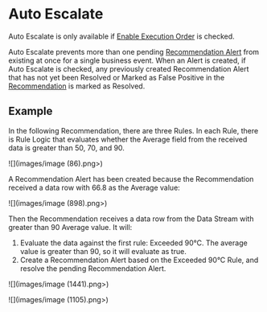 # Auto Escalate

Auto Escalate is only available if [Enable Execution Order](execution-order.md) is checked.&#x20;

Auto Escalate prevents more than one pending [Recommendation Alert](recommendation-alert.md) from existing at once for a single business event. When an Alert is created, if Auto Escalate is checked, any previously created Recommendation Alert that has not yet been Resolved or Marked as False Positive in the [Recommendation](./) is marked as Resolved.

## Example

In the following Recommendation, there are three Rules. In each Rule, there is Rule Logic that evaluates whether the Average field from the received data is greater than 50, 70, and 90.

![](images/image (86).png>)

A Recommendation Alert has been created because the Recommendation received a data row with 66.8 as the Average value:

![](images/image (898).png>)

Then the Recommendation receives a data row from the Data Stream with greater than 90 Average value. It will:

1. Evaluate the data against the first rule: Exceeded 90°C. The average value is greater than 90, so it will evaluate as true.
2. Create a Recommendation Alert based on the Exceeded 90°C Rule, and resolve the pending Recommendation Alert.

![](images/image (1441).png>)

![](images/image (1105).png>)


